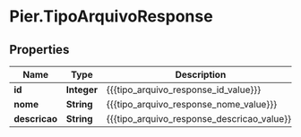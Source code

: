 # Pier.TipoArquivoResponse

## Properties
Name | Type | Description | Notes
------------ | ------------- | ------------- | -------------
**id** | **Integer** | {{{tipo_arquivo_response_id_value}}} | [optional] 
**nome** | **String** | {{{tipo_arquivo_response_nome_value}}} | [optional] 
**descricao** | **String** | {{{tipo_arquivo_response_descricao_value}}} | [optional] 



